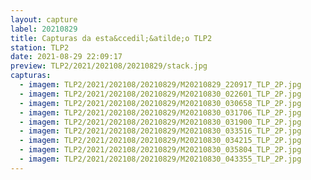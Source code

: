 ```yaml
---
layout: capture
label: 20210829
title: Capturas da esta&ccedil;&atilde;o TLP2
station: TLP2
date: 2021-08-29 22:09:17
preview: TLP2/2021/202108/20210829/stack.jpg
capturas:
  - imagem: TLP2/2021/202108/20210829/M20210829_220917_TLP_2P.jpg
  - imagem: TLP2/2021/202108/20210829/M20210830_022601_TLP_2P.jpg
  - imagem: TLP2/2021/202108/20210829/M20210830_030658_TLP_2P.jpg
  - imagem: TLP2/2021/202108/20210829/M20210830_031706_TLP_2P.jpg
  - imagem: TLP2/2021/202108/20210829/M20210830_031900_TLP_2P.jpg
  - imagem: TLP2/2021/202108/20210829/M20210830_033516_TLP_2P.jpg
  - imagem: TLP2/2021/202108/20210829/M20210830_034215_TLP_2P.jpg
  - imagem: TLP2/2021/202108/20210829/M20210830_035804_TLP_2P.jpg
  - imagem: TLP2/2021/202108/20210829/M20210830_043355_TLP_2P.jpg
---
```

